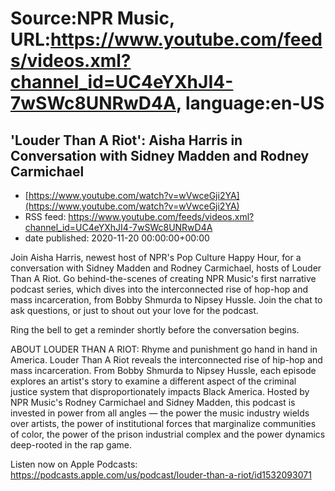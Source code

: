 # Source:NPR Music, URL:https://www.youtube.com/feeds/videos.xml?channel_id=UC4eYXhJI4-7wSWc8UNRwD4A, language:en-US

## 'Louder Than A Riot': Aisha Harris in Conversation with Sidney Madden and Rodney Carmichael
 - [https://www.youtube.com/watch?v=wVwceGji2YA](https://www.youtube.com/watch?v=wVwceGji2YA)
 - RSS feed: https://www.youtube.com/feeds/videos.xml?channel_id=UC4eYXhJI4-7wSWc8UNRwD4A
 - date published: 2020-11-20 00:00:00+00:00

Join Aisha Harris, newest host of NPR's Pop Culture Happy Hour, for a conversation with Sidney Madden and Rodney Carmichael, hosts of Louder Than A Riot. Go behind-the-scenes of creating NPR Music's first narrative podcast series, which dives into the interconnected rise of hop-hop and mass incarceration, from Bobby Shmurda to Nipsey Hussle. Join the chat to ask questions, or just to shout out your love for the podcast.
 
Ring the bell to get a reminder shortly before the conversation begins. 
 
ABOUT LOUDER THAN A RIOT:
Rhyme and punishment go hand in hand in America. Louder Than A Riot reveals the interconnected rise of hip-hop and mass incarceration. From Bobby Shmurda to Nipsey Hussle, each episode explores an artist's story to examine a different aspect of the criminal justice system that disproportionately impacts Black America. Hosted by NPR Music's Rodney Carmichael and Sidney Madden, this podcast is invested in power from all angles — the power the music industry wields over artists, the power of institutional forces that marginalize communities of color, the power of the prison industrial complex and the power dynamics deep-rooted in the rap game.
 
Listen now on Apple Podcasts: https://podcasts.apple.com/us/podcast/louder-than-a-riot/id1532093071

